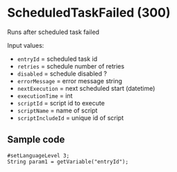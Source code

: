# ScheduledTaskFailed (300)

Runs after scheduled task failed

Input values:

* `entryId` = scheduled task id
* `retries` = schedule number of retries
* `disabled` = schedule disabled ? 
* `errorMessage` = error message string
* `nextExecution` = next scheduled start (datetime)
* `executionTime` = int
* `scriptId` = script id to execute
* `scriptName` = name of script
* `scriptIncludeId` = unique id of script


## Sample code

```crmscript
#setLanguageLevel 3;
String param1 = getVariable("entryId");
```
